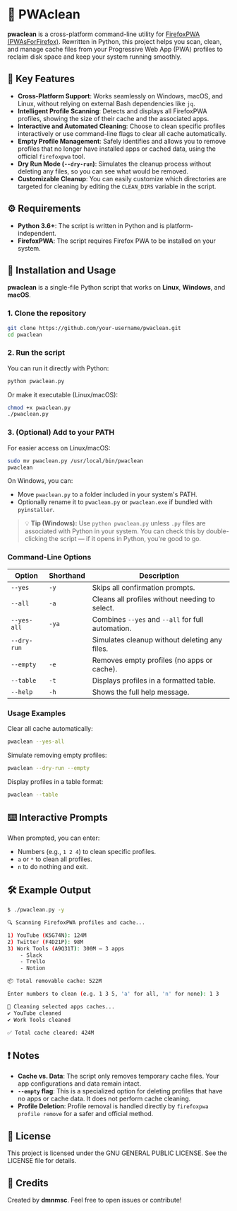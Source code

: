 # 🧹 PWAclean

**pwaclean** is a cross-platform command-line utility for [FirefoxPWA (PWAsForFirefox)](https://github.com/filips123/FirefoxPWA). Rewritten in Python, this project helps you scan, clean, and manage cache files from your Progressive Web App (PWA) profiles to reclaim disk space and keep your system running smoothly.


## 🌟 Key Features

- **Cross-Platform Support**: Works seamlessly on Windows, macOS, and Linux, without relying on external Bash dependencies like `jq`.
- **Intelligent Profile Scanning**: Detects and displays all FirefoxPWA profiles, showing the size of their cache and the associated apps.
- **Interactive and Automated Cleaning**: Choose to clean specific profiles interactively or use command-line flags to clear all cache automatically.
- **Empty Profile Management**: Safely identifies and allows you to remove profiles that no longer have installed apps or cached data, using the official `firefoxpwa` tool.
- **Dry Run Mode (`--dry-run`)**: Simulates the cleanup process without deleting any files, so you can see what would be removed.
- **Customizable Cleanup**: You can easily customize which directories are targeted for cleaning by editing the `CLEAN_DIRS` variable in the script.

## ⚙️ Requirements

- **Python 3.6+**: The script is written in Python and is platform-independent.
- **FirefoxPWA**: The script requires Firefox PWA to be installed on your system.

## 🚀 Installation and Usage

**pwaclean** is a single-file Python script that works on **Linux**, **Windows**, and **macOS**.

### 1. Clone the repository

```bash
git clone https://github.com/your-username/pwaclean.git
cd pwaclean
```

### 2. Run the script

You can run it directly with Python:

```bash
python pwaclean.py
```

Or make it executable (Linux/macOS):

```bash
chmod +x pwaclean.py
./pwaclean.py
```

### 3. (Optional) Add to your PATH

For easier access on Linux/macOS:

```bash
sudo mv pwaclean.py /usr/local/bin/pwaclean
pwaclean
```

On Windows, you can:

- Move `pwaclean.py` to a folder included in your system's PATH.
- Optionally rename it to `pwaclean.py` or `pwaclean.exe` if bundled with `pyinstaller`.

> 💡 **Tip (Windows):** Use `python pwaclean.py` unless `.py` files are associated with Python in your system. You can check this by double-clicking the script — if it opens in Python, you're good to go.


### Command-Line Options

| Option      | Shorthand | Description                                      |
|-------------|-----------|--------------------------------------------------|
| `--yes`     | `-y`      | Skips all confirmation prompts.                  |
| `--all`     | `-a`      | Cleans all profiles without needing to select.   |
| `--yes-all` | `-ya`     | Combines `--yes` and `--all` for full automation.|
| `--dry-run` |           | Simulates cleanup without deleting any files.    |
| `--empty`   | `-e`      | Removes empty profiles (no apps or cache).       |
| `--table`   | `-t`      | Displays profiles in a formatted table.          |
| `--help`    | `-h`      | Shows the full help message.                     |

### Usage Examples

Clear all cache automatically:

```bash
pwaclean --yes-all
```

Simulate removing empty profiles:

```bash
pwaclean --dry-run --empty
```

Display profiles in a table format:

```bash
pwaclean --table
```

## ⌨️ Interactive Prompts

When prompted, you can enter:

- Numbers (e.g., `1 2 4`) to clean specific profiles.
- `a` or `*` to clean all profiles.
- `n` to do nothing and exit.

## 🛠 Example Output
```bash
$ ./pwaclean.py -y

🔍 Scanning FirefoxPWA profiles and cache...

1) YouTube (K5G74N): 124M
2) Twitter (F4D21P): 98M
3) Work Tools (A9Q31T): 300M — 3 apps
    - Slack
    - Trello
    - Notion

📦 Total removable cache: 522M

Enter numbers to clean (e.g. 1 3 5, 'a' for all, 'n' for none): 1 3

🧹 Cleaning selected apps caches...
✔ YouTube cleaned
✔ Work Tools cleaned

✅ Total cache cleared: 424M
``` 

## ❗ Notes

- **Cache vs. Data**: The script only removes temporary cache files. Your app configurations and data remain intact.
- **`--empty` flag**: This is a specialized option for deleting profiles that have no apps or cache data. It does not perform cache cleaning.
- **Profile Deletion**: Profile removal is handled directly by `firefoxpwa profile remove` for a safer and official method.

## 📜 License

This project is licensed under the GNU GENERAL PUBLIC LICENSE. See the LICENSE file for details.

## 🙌 Credits

Created by **dmnmsc**. Feel free to open issues or contribute!
